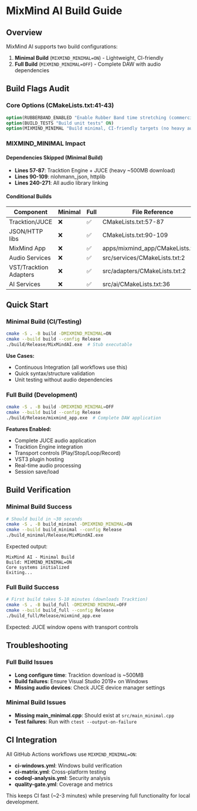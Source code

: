 # MixMind AI Build Guide

## Overview

MixMind AI supports two build configurations:

1. **Minimal Build** (`MIXMIND_MINIMAL=ON`) - Lightweight, CI-friendly
2. **Full Build** (`MIXMIND_MINIMAL=OFF`) - Complete DAW with audio dependencies

## Build Flags Audit

### Core Options (CMakeLists.txt:41-43)
```cmake
option(RUBBERBAND_ENABLED "Enable Rubber Band time stretching (commercial)" OFF)
option(BUILD_TESTS "Build unit tests" ON)
option(MIXMIND_MINIMAL "Build minimal, CI-friendly targets (no heavy audio deps)" OFF)
```

### MIXMIND_MINIMAL Impact

#### Dependencies Skipped (Minimal Build)
- **Lines 57-87**: Tracktion Engine + JUCE (heavy ~500MB download)
- **Lines 90-109**: nlohmann_json, httplib 
- **Lines 240-271**: All audio library linking

#### Conditional Builds
| Component | Minimal | Full | File Reference |
|-----------|---------|------|----------------|
| Tracktion/JUCE | ❌ | ✅ | CMakeLists.txt:57-87 |
| JSON/HTTP libs | ❌ | ✅ | CMakeLists.txt:90-109 |
| MixMind App | ❌ | ✅ | apps/mixmind_app/CMakeLists.txt:4 |
| Audio Services | ❌ | ✅ | src/services/CMakeLists.txt:2 |
| VST/Tracktion Adapters | ❌ | ✅ | src/adapters/CMakeLists.txt:2 |
| AI Services | ❌ | ✅ | src/ai/CMakeLists.txt:36 |

## Quick Start

### Minimal Build (CI/Testing)
```bash
cmake -S . -B build -DMIXMIND_MINIMAL=ON
cmake --build build --config Release
./build/Release/MixMindAI.exe  # Stub executable
```

**Use Cases:**
- Continuous Integration (all workflows use this)
- Quick syntax/structure validation  
- Unit testing without audio dependencies

### Full Build (Development)
```bash
cmake -S . -B build -DMIXMIND_MINIMAL=OFF
cmake --build build --config Release
./build/Release/mixmind_app.exe  # Complete DAW application
```

**Features Enabled:**
- Complete JUCE audio application
- Tracktion Engine integration
- Transport controls (Play/Stop/Loop/Record)
- VST3 plugin hosting
- Real-time audio processing
- Session save/load

## Build Verification

### Minimal Build Success
```bash
# Should build in ~30 seconds
cmake -S . -B build_minimal -DMIXMIND_MINIMAL=ON
cmake --build build_minimal --config Release
./build_minimal/Release/MixMindAI.exe
```

Expected output:
```
MixMind AI - Minimal Build
Build: MIXMIND_MINIMAL=ON
Core systems initialized
Exiting...
```

### Full Build Success  
```bash
# First build takes 5-10 minutes (downloads Tracktion)
cmake -S . -B build_full -DMIXMIND_MINIMAL=OFF
cmake --build build_full --config Release
./build_full/Release/mixmind_app.exe
```

Expected: JUCE window opens with transport controls

## Troubleshooting

### Full Build Issues
- **Long configure time**: Tracktion download is ~500MB
- **Build failures**: Ensure Visual Studio 2019+ on Windows
- **Missing audio devices**: Check JUCE device manager settings

### Minimal Build Issues
- **Missing main_minimal.cpp**: Should exist at `src/main_minimal.cpp`
- **Test failures**: Run with `ctest --output-on-failure`

## CI Integration

All GitHub Actions workflows use `MIXMIND_MINIMAL=ON`:
- **ci-windows.yml**: Windows build verification
- **ci-matrix.yml**: Cross-platform testing  
- **codeql-analysis.yml**: Security analysis
- **quality-gate.yml**: Coverage and metrics

This keeps CI fast (~2-3 minutes) while preserving full functionality for local development.
